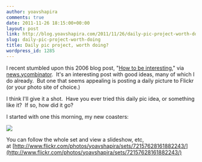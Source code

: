 ```yaml
---
author: yoavshapira
comments: true
date: 2011-11-26 18:15:00+00:00
layout: post
link: http://blog.yoavshapira.com/2011/11/26/daily-pic-project-worth-doing/
slug: daily-pic-project-worth-doing
title: Daily pic project, worth doing?
wordpress_id: 1285
---
```


I recent stumbled upon this 2006 blog post, "[How to be interesting](http://russelldavies.typepad.com/planning/2006/11/how_to_be_inter.html)," via [news.ycombinator](http://news.ycombinator.org/).  It's an interesting post with good ideas, many of which I do already.  But one that seems appealing is posting a daily picture to Flickr (or your photo site of choice.)  
  
I think I'll give it a shot.  Have you ever tried this daily pic idea, or something like it?  If so, how did it go?  
  
I started with one this morning, my new coasters:  
  


[![](http://farm8.staticflickr.com/7148/6406302691_f0fb01369c_m.jpg)](http://farm8.staticflickr.com/7148/6406302691_f0fb01369c_m.jpg)

  
  
You can follow the whole set and view a slideshow, etc, at [http://www.flickr.com/photos/yoavshapira/sets/72157628161882243/](http://www.flickr.com/photos/yoavshapira/sets/72157628161882243/)
